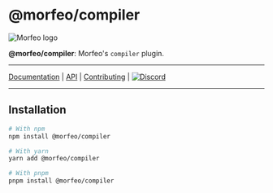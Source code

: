 # @morfeo/compiler

![Morfeo logo](https://morfeo.dev/img/morfeo.png)

**@morfeo/compiler**: Morfeo's `compiler` plugin.

---

[Documentation](https://morfeo.dev) | [API](https://github.com/morfeojs/morfeo) | [Contributing](https://github.com/morfeojs/morfeo/blob/main/CONTRIBUTING.md) | [![Discord](https://badgen.net/badge/icon/discord?icon=discord&label)](https://discord.gg/5hbsKMBRBh)

---

## Installation

```bash
# With npm
npm install @morfeo/compiler

# With yarn
yarn add @morfeo/compiler

# With pnpm
pnpm install @morfeo/compiler
```
